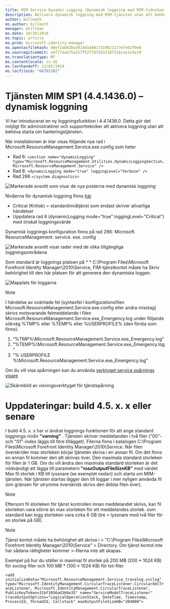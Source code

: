 ```yaml
---
title: MIM Service Dynamic Logging (Dynamisk loggning med MIM-tjänsten) | Microsoft Docs
description: Aktivera dynamisk loggning med MIM-tjänsten utan att behöva starta om hanteringstjänsten
author: billmath
ms.author: billmath
manager: mtillman
ms.date: 10/29/2018
ms.topic: article
ms.prod: microsoft-identity-manager
ms.openlocfilehash: 90ef2ab63be3914d1d48c7319821177e7e62f9e0
ms.sourcegitcommit: a4f77aae75a317f5277d7d2a3187516cae1e3e19
ms.translationtype: MT
ms.contentlocale: sv-SE
ms.lasthandoff: 12/05/2019
ms.locfileid: "68701302"
---
```

# <a name="mim-sp1-4414360--service-dynamic-logging"></a>Tjänsten MIM SP1 (4.4.1436.0) –  dynamisk loggning

Vi har introducerat en ny loggningsfunktion i 4.4.1436.0. Detta gör det möjligt för administratörer och supporttekniker att aktivera loggning utan att behöva starta om hanteringstjänsten.

När installationen är klar visas följande nya rad i Microsoft.ResourceManagement.Service.exe.config som heter

*   Rad 6: ``<section name="dynamicLogging" type="Microsoft.ResourceManagement.Utilities.DynamicLoggingSection, Microsoft.ResourceManagement.Service" />``
*   Rad 8:  ``<dynamicLogging mode="true" loggingLevel="Verbose" />``
*   Rad 266 ``</system.diagnostics> ``

![Markerade avsnitt som visar de nya posterna med dynamisk loggning](media/mim-service-dynamic-logging/screen01.png)

Nivåerna för dynamisk loggning finns [här](https://msdn.microsoft.com/library/ms733025(v=vs.110).aspx#Anchor_3)

- Critical (Kritisk) = standardnivåtjänst som endast skriver allvarliga händelser
- Uppdatera rad 8 (dynamicLogging mode="true" loggingLevel="Critical") med önskat loggningsvärde

Dynamisk loggnings konfiguration finns på rad 266: Microsoft. ResourceManagement. service. exe. config

![Markerade avsnitt visar rader med de olika tillgängliga loggningsområdena](media/mim-service-dynamic-logging/screen02.png)

Som standard är loggnings platsen på * * C:\Program Files\Microsoft Forefront Identity Manager\2010\Service, FIM-tjänstkontot måste ha Skriv behörighet till den här platsen för att generera den dynamiska loggen.

![Mapplats för loggarna](media/mim-service-dynamic-logging/screen03.png)

> [!NOTE]
>  I händelse av oväntade fel (syntaxfel i konfigurationsfilen Microsoft.ResourceManagement.Service.exe.config eller andra misstag) skrivs motsvarande felmeddelande i filen Microsoft.ResourceManagement.Service.exe_Emergency.log under följande sökväg %TMP% eller %TEMP% eller %USERPROFILE% (den första som finns).  
> 1. "%TMP%\Microsoft.ResourceManagement.Service.exe_Emergency.log"
> 2. "%TEMP%\Microsoft.ResourceManagement.Service.exe_Emergency.log"
> 3. "% USERPROFILE %\Microsoft.ResourceManagement.Service.exe_Emergency.log"

Om du vill visa spårningen kan du använda [verktyget service spårnings visare](https://msdn.microsoft.com//library/aa751795(v=vs.110).aspx)

 ![Skärmbild av visningsverktyget för tjänstspårning](media/mim-service-dynamic-logging/screen04.png)

# <a name="updates-build-45xx-or-greater"></a>Uppdateringar: build 4.5. x. x eller senare

I build 4.5. x. x har vi ändrat loggnings funktionen för att ange standard loggnings nivån **"varning"** . Tjänsten skriver meddelanden i två filer ("00"-och "01"-index läggs till före tillägget). Filerna finns i katalogen C:\Program Files\Microsoft Forefront Identity Manager\2010\Service. När filen överskrider max storleken börjar tjänsten skriva i en annan fil. Om det finns en annan fil kommer den att skrivas över. Den maximala standard storleken för filen är 1 GB. Om du vill ändra den maximala standard storleken är det nödvändigt att lägga till parametern **"maxOutputFileSizeKB"** med värdet Max fil storlek i KB till lyssnare (se exemplet nedan) och starta om MIM-tjänsten. När tjänsten startas lägger den till loggar i mer nyligen använda fil (om gränsen för utrymme överskrids skrivs den äldsta filen över). 

> [!NOTE] 
> Eftersom fil storleken för tjänst kontrollen innan meddelandet skrivs, kan fil storleken vara större än max storleken för ett meddelandes storlek. som standard kan logg storleken vara cirka 6 GB (tre > lyssnare med två filer för en storlek på GB).

> [!NOTE] 
> Tjänst kontot måste ha behörighet att skriva i > "C:\Program Files\Microsoft Forefront Identity Manager\2010\Service" > Directory. Om tjänst kontot inte har sådana rättigheter kommer >-filerna inte att skapas.

Exempel på hur du ställer in maximal fil storlek på 200 MB (200 * 1024 KB) för svclog-filer och 100 MB * (100 * 1024 KB) för txt-filer

`<add initializeData="Microsoft.ResourceManagement.Service_tracelog.svclog" type="Microsoft.IdentityManagement.CircularTraceListener.CircularXmlTraceListener, Microsoft.IdentityManagement.CircularTraceListener, PublicKeyToken=31bf3856ad364e35" name="ServiceModelTraceListener" traceOutputOptions="LogicalOperationStack, DateTime, Timestamp, ProcessId, ThreadId, Callstack" maxOutputFileSizeKB="204800">`

